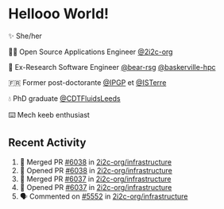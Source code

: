 # Hellooo World!

✨ She/her

👩‍💻 Open Source Applications Engineer [@2i2c-org](https://2i2c.org/)

🐻 Ex-Research Software Engineer [@bear-rsg](https://github.com/bear-rsg) [@baskerville-hpc](https://github.com/baskerville-hpc) 

🇫🇷 Former post-doctorante [@IPGP](https://github.com/IPGP) et [@ISTerre](https://www.isterre.fr/) 

💧 PhD graduate [@CDTFluidsLeeds](https://fluid-dynamics.leeds.ac.uk/) 

⌨️ Mech keeb enthusiast 

## Recent Activity 

<!--START_SECTION:activity-->
1. 🎉 Merged PR [#6038](https://github.com/2i2c-org/infrastructure/pull/6038) in [2i2c-org/infrastructure](https://github.com/2i2c-org/infrastructure)
2. 💪 Opened PR [#6038](https://github.com/2i2c-org/infrastructure/pull/6038) in [2i2c-org/infrastructure](https://github.com/2i2c-org/infrastructure)
3. 🎉 Merged PR [#6037](https://github.com/2i2c-org/infrastructure/pull/6037) in [2i2c-org/infrastructure](https://github.com/2i2c-org/infrastructure)
4. 💪 Opened PR [#6037](https://github.com/2i2c-org/infrastructure/pull/6037) in [2i2c-org/infrastructure](https://github.com/2i2c-org/infrastructure)
5. 🗣 Commented on [#5552](https://github.com/2i2c-org/infrastructure/issues/5552#issuecomment-2876098752) in [2i2c-org/infrastructure](https://github.com/2i2c-org/infrastructure)
<!--END_SECTION:activity-->
